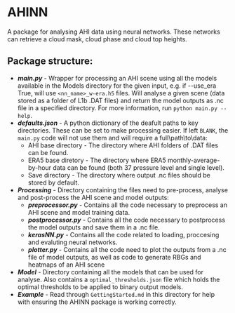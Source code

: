 # AHINN
A package for analysing AHI data using neural networks. These networks can retrieve a cloud mask, cloud phase and cloud top heights.

## Package structure:
* ***main.py*** - Wrapper for processing an AHI scene using all the models available in the Models directory for the given input, e.g. if --use_era True, will use `<nn_name>_w-era.h5` files. Will analyse a given scene (data stored as a folder of L1b .DAT files) and return the model outputs as .nc file in a specified directory. For more information, run `python main.py --help`.
* ***defaults.json*** - A python dictionary of the deafult paths to key directories. These can be set to make processing easier. If left `BLANK`, the `main.py` code will not use them and will require a full\path\to\data:
  * AHI base directory - The directory where AHI folders of .DAT files can be found.
  * ERA5 base diretory - The directory where ERA5 monthly-average-by-hour data can be found (both 37 pressure level and single level).
  * Save directory - The directory where output .nc files should be stored by default.
* ***Processing*** - Directory containing the files need to pre-process, analyse and post-process the AHI scene and model outputs:
  * ***preprocessor.py*** - Contains all the code necessary to preprocess an AHI scene and model training data.
  * ***postprocessor.py*** - Contains all the code necessary to postprocess the model outputs and save them in a .nc file.
  * ***kerasNN.py*** - Contains all the code related to loading, proccesing and evaluting neural networks.
  * ***plotter.py*** - Contains all the code need to plot the outputs from a .nc file of model outputs, as well as code to generate RBGs and heatmaps of an AHI scene
* ***Model*** - Directory containing all the models that can be used for analyse. Also contains a `optimal_thresholds.json` file which holds the optimal thresholds to be applied to binary output models.
* ***Example*** - Read through `GettingStarted.md` in this directory for help with ensuring the AHINN package is working correctly.
